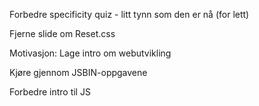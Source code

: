 
Forbedre specificity quiz - litt tynn som den er nå (for lett)

Fjerne slide om Reset.css

Motivasjon: Lage intro om webutvikling

Kjøre gjennom JSBIN-oppgavene

Forbedre intro til JS

